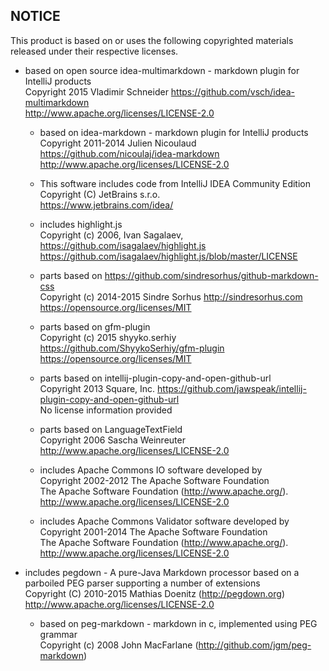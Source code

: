 NOTICE   
------

This product is based on or uses the following copyrighted materials released under their respective licenses. 

*   based on open source idea-multimarkdown - markdown plugin for IntelliJ products  
    Copyright 2015 Vladimir Schneider <https://github.com/vsch/idea-multimarkdown>  
    <http://www.apache.org/licenses/LICENSE-2.0>  
      
    *   based on idea-markdown - markdown plugin for IntelliJ products  
        Copyright 2011-2014 Julien Nicoulaud <https://github.com/nicoulaj/idea-markdown>  
        <http://www.apache.org/licenses/LICENSE-2.0>  
  
    *   This software includes code from IntelliJ IDEA Community Edition  
        Copyright (C) JetBrains s.r.o.  
        https://www.jetbrains.com/idea/  
          
    *   includes highlight.js   
        Copyright (c) 2006, Ivan Sagalaev, <https://github.com/isagalaev/highlight.js>  
        <https://github.com/isagalaev/highlight.js/blob/master/LICENSE>                 
          
    *   parts based on https://github.com/sindresorhus/github-markdown-css  
        Copyright (c) 2014-2015 Sindre Sorhus <http://sindresorhus.com>  
        <https://opensource.org/licenses/MIT>                 
  
    *   parts based on gfm-plugin  
        Copyright (c) 2015 shyyko.serhiy <https://github.com/ShyykoSerhiy/gfm-plugin>  
        <https://opensource.org/licenses/MIT>                 
  
    *   parts based on intellij-plugin-copy-and-open-github-url  
        Copyright 2013 Square, Inc. <https://github.com/jawspeak/intellij-plugin-copy-and-open-github-url>  
        No license information provided                 
  
    *   parts based on LanguageTextField  
        Copyright 2006 Sascha Weinreuter  
        <http://www.apache.org/licenses/LICENSE-2.0>  
  
    *   includes Apache Commons IO software developed by  
        Copyright 2002-2012 The Apache Software Foundation  
        The Apache Software Foundation (http://www.apache.org/).  
        <http://www.apache.org/licenses/LICENSE-2.0>  
      
    *   includes Apache Commons Validator software developed by  
        Copyright 2001-2014 The Apache Software Foundation  
        The Apache Software Foundation (http://www.apache.org/).  
        <http://www.apache.org/licenses/LICENSE-2.0>  
      
*   includes pegdown - A pure-Java Markdown processor based on a parboiled PEG parser supporting a number of extensions  
    Copyright (C) 2010-2015 Mathias Doenitz (http://pegdown.org)  
    <http://www.apache.org/licenses/LICENSE-2.0>  
      
    *   based on peg-markdown - markdown in c, implemented using PEG grammar  
        Copyright (c) 2008 John MacFarlane (http://github.com/jgm/peg-markdown)  
